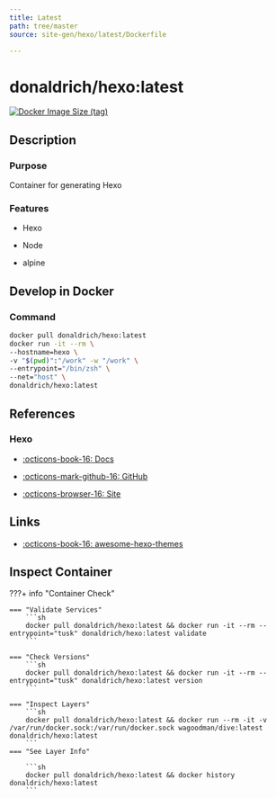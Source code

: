 ```yaml
---
title: Latest
path: tree/master
source: site-gen/hexo/latest/Dockerfile

---
```


# donaldrich/hexo:latest

[![Docker Image Size (tag)](https://img.shields.io/docker/image-size/donaldrich/hexo/latest?color=blue&label=size&logo=docker&style=flat-square)](https://hub.docker.com/r/donaldrich/hexo/latest)

## Description

### Purpose

Container for generating Hexo

### Features

- Hexo

- Node

- alpine

## Develop in Docker

### Command

```sh
docker pull donaldrich/hexo:latest
docker run -it --rm \
--hostname=hexo \
-v "$(pwd)":"/work" -w "/work" \
--entrypoint="/bin/zsh" \
--net="host" \
donaldrich/hexo:latest
```

## References

### Hexo

- [:octicons-book-16: Docs](https://hexo.io/docs)

- [:octicons-mark-github-16: GitHub](https://github.com/hexojs/hexo)

- [:octicons-browser-16: Site](https://hexo.io)
## Links

- [:octicons-book-16: awesome-hexo-themes](https://awesomeopensource.com/projects/hexo-theme)

## Inspect Container

???+ info "Container Check"

    === "Validate Services"
        ```sh
        docker pull donaldrich/hexo:latest && docker run -it --rm --entrypoint="tusk" donaldrich/hexo:latest validate
        ```

    === "Check Versions"
        ```sh
        docker pull donaldrich/hexo:latest && docker run -it --rm --entrypoint="tusk" donaldrich/hexo:latest version
        ```

    === "Inspect Layers"
        ```sh
        docker pull donaldrich/hexo:latest && docker run --rm -it -v /var/run/docker.sock:/var/run/docker.sock wagoodman/dive:latest donaldrich/hexo:latest
        ```
    === "See Layer Info"

        ```sh
        docker pull donaldrich/hexo:latest && docker history donaldrich/hexo:latest
        ```
